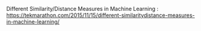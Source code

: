 Different Similarity/Distance Measures in Machine Learning : https://tekmarathon.com/2015/11/15/different-similaritydistance-measures-in-machine-learning/
